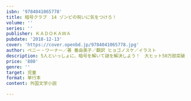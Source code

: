 ```yaml
---
isbn: '9784041065778'
title: 暗号クラブ　14 ゾンビの呪いに気をつけろ！
volume: ''
series: ''
publisher: ＫＡＤＯＫＡＷＡ
pubdate: '2018-12-13'
cover: 'https://cover.openbd.jp/9784041065778.jpg'
author: ペニー・ワーナー／著 番由美子／翻訳 ヒョゴノスケ／イラスト
description: 5人といっしょに、暗号を解いて謎を解決しよう！　大ヒット50万部突破
price: '880'
genre: ''
target: 児童
format: 単行本
content: 外国文学小説

---
```

